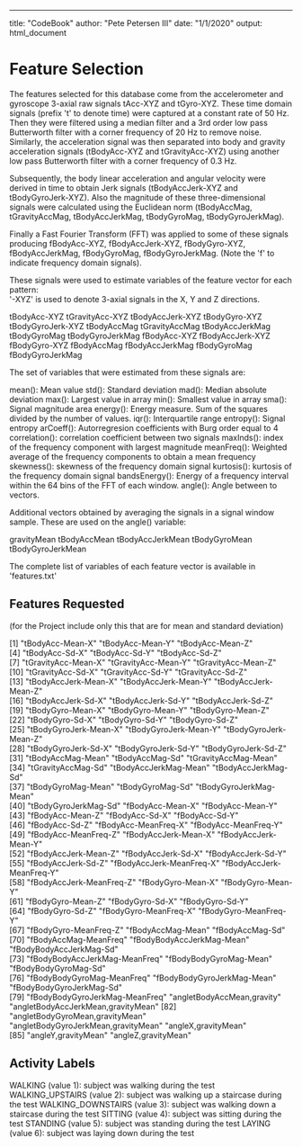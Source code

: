 ---
title: "CodeBook"
author: "Pete Petersen III"
date: "1/1/2020"
output: html_document


Feature Selection 
=================

The features selected for this database come from the accelerometer and gyroscope 3-axial raw signals tAcc-XYZ and tGyro-XYZ. These time domain signals (prefix 't' to denote time) were captured at a constant rate of 50 Hz. Then they were filtered using a median filter and a 3rd order low pass Butterworth filter with a corner frequency of 20 Hz to remove noise. Similarly, the acceleration signal was then separated into body and gravity acceleration signals (tBodyAcc-XYZ and tGravityAcc-XYZ) using another low pass Butterworth filter with a corner frequency of 0.3 Hz. 

Subsequently, the body linear acceleration and angular velocity were derived in time to obtain Jerk signals (tBodyAccJerk-XYZ and tBodyGyroJerk-XYZ). Also the magnitude of these three-dimensional signals were calculated using the Euclidean norm (tBodyAccMag, tGravityAccMag, tBodyAccJerkMag, tBodyGyroMag, tBodyGyroJerkMag). 

Finally a Fast Fourier Transform (FFT) was applied to some of these signals producing fBodyAcc-XYZ, fBodyAccJerk-XYZ, fBodyGyro-XYZ, fBodyAccJerkMag, fBodyGyroMag, fBodyGyroJerkMag. (Note the 'f' to indicate frequency domain signals). 

These signals were used to estimate variables of the feature vector for each pattern:  
'-XYZ' is used to denote 3-axial signals in the X, Y and Z directions.

tBodyAcc-XYZ
tGravityAcc-XYZ
tBodyAccJerk-XYZ
tBodyGyro-XYZ
tBodyGyroJerk-XYZ
tBodyAccMag
tGravityAccMag
tBodyAccJerkMag
tBodyGyroMag
tBodyGyroJerkMag
fBodyAcc-XYZ
fBodyAccJerk-XYZ
fBodyGyro-XYZ
fBodyAccMag
fBodyAccJerkMag
fBodyGyroMag
fBodyGyroJerkMag

The set of variables that were estimated from these signals are: 

mean(): Mean value
std(): Standard deviation
mad(): Median absolute deviation 
max(): Largest value in array
min(): Smallest value in array
sma(): Signal magnitude area
energy(): Energy measure. Sum of the squares divided by the number of values. 
iqr(): Interquartile range 
entropy(): Signal entropy
arCoeff(): Autorregresion coefficients with Burg order equal to 4
correlation(): correlation coefficient between two signals
maxInds(): index of the frequency component with largest magnitude
meanFreq(): Weighted average of the frequency components to obtain a mean frequency
skewness(): skewness of the frequency domain signal 
kurtosis(): kurtosis of the frequency domain signal 
bandsEnergy(): Energy of a frequency interval within the 64 bins of the FFT of each window.
angle(): Angle between to vectors.

Additional vectors obtained by averaging the signals in a signal window sample. These are used on the angle() variable:

gravityMean
tBodyAccMean
tBodyAccJerkMean
tBodyGyroMean
tBodyGyroJerkMean

The complete list of variables of each feature vector is available in 'features.txt'



## Features Requested 
(for the Project include only this that are for mean and standard deviation)
 
 
 [1] "tBodyAcc-Mean-X"                    "tBodyAcc-Mean-Y"                    "tBodyAcc-Mean-Z"                   
 [4] "tBodyAcc-Sd-X"                      "tBodyAcc-Sd-Y"                      "tBodyAcc-Sd-Z"                     
 [7] "tGravityAcc-Mean-X"                 "tGravityAcc-Mean-Y"                 "tGravityAcc-Mean-Z"                
[10] "tGravityAcc-Sd-X"                   "tGravityAcc-Sd-Y"                   "tGravityAcc-Sd-Z"                  
[13] "tBodyAccJerk-Mean-X"                "tBodyAccJerk-Mean-Y"                "tBodyAccJerk-Mean-Z"               
[16] "tBodyAccJerk-Sd-X"                  "tBodyAccJerk-Sd-Y"                  "tBodyAccJerk-Sd-Z"                 
[19] "tBodyGyro-Mean-X"                   "tBodyGyro-Mean-Y"                   "tBodyGyro-Mean-Z"                  
[22] "tBodyGyro-Sd-X"                     "tBodyGyro-Sd-Y"                     "tBodyGyro-Sd-Z"                    
[25] "tBodyGyroJerk-Mean-X"               "tBodyGyroJerk-Mean-Y"               "tBodyGyroJerk-Mean-Z"              
[28] "tBodyGyroJerk-Sd-X"                 "tBodyGyroJerk-Sd-Y"                 "tBodyGyroJerk-Sd-Z"                
[31] "tBodyAccMag-Mean"                   "tBodyAccMag-Sd"                     "tGravityAccMag-Mean"               
[34] "tGravityAccMag-Sd"                  "tBodyAccJerkMag-Mean"               "tBodyAccJerkMag-Sd"                
[37] "tBodyGyroMag-Mean"                  "tBodyGyroMag-Sd"                    "tBodyGyroJerkMag-Mean"             
[40] "tBodyGyroJerkMag-Sd"                "fBodyAcc-Mean-X"                    "fBodyAcc-Mean-Y"                   
[43] "fBodyAcc-Mean-Z"                    "fBodyAcc-Sd-X"                      "fBodyAcc-Sd-Y"                     
[46] "fBodyAcc-Sd-Z"                      "fBodyAcc-MeanFreq-X"                "fBodyAcc-MeanFreq-Y"               
[49] "fBodyAcc-MeanFreq-Z"                "fBodyAccJerk-Mean-X"                "fBodyAccJerk-Mean-Y"               
[52] "fBodyAccJerk-Mean-Z"                "fBodyAccJerk-Sd-X"                  "fBodyAccJerk-Sd-Y"                 
[55] "fBodyAccJerk-Sd-Z"                  "fBodyAccJerk-MeanFreq-X"            "fBodyAccJerk-MeanFreq-Y"           
[58] "fBodyAccJerk-MeanFreq-Z"            "fBodyGyro-Mean-X"                   "fBodyGyro-Mean-Y"                  
[61] "fBodyGyro-Mean-Z"                   "fBodyGyro-Sd-X"                     "fBodyGyro-Sd-Y"                    
[64] "fBodyGyro-Sd-Z"                     "fBodyGyro-MeanFreq-X"               "fBodyGyro-MeanFreq-Y"              
[67] "fBodyGyro-MeanFreq-Z"               "fBodyAccMag-Mean"                   "fBodyAccMag-Sd"                    
[70] "fBodyAccMag-MeanFreq"               "fBodyBodyAccJerkMag-Mean"           "fBodyBodyAccJerkMag-Sd"            
[73] "fBodyBodyAccJerkMag-MeanFreq"       "fBodyBodyGyroMag-Mean"              "fBodyBodyGyroMag-Sd"               
[76] "fBodyBodyGyroMag-MeanFreq"          "fBodyBodyGyroJerkMag-Mean"          "fBodyBodyGyroJerkMag-Sd"           
[79] "fBodyBodyGyroJerkMag-MeanFreq"      "angletBodyAccMean,gravity"          "angletBodyAccJerkMean,gravityMean" 
[82] "angletBodyGyroMean,gravityMean"     "angletBodyGyroJerkMean,gravityMean" "angleX,gravityMean"                
[85] "angleY,gravityMean"                 "angleZ,gravityMean" 

## Activity Labels

WALKING (value 1): subject was walking during the test
WALKING_UPSTAIRS (value 2): subject was walking up a staircase during the test
WALKING_DOWNSTAIRS (value 3): subject was walking down a staircase during the test
SITTING (value 4): subject was sitting during the test
STANDING (value 5): subject was standing during the test
LAYING (value 6): subject was laying down during the test